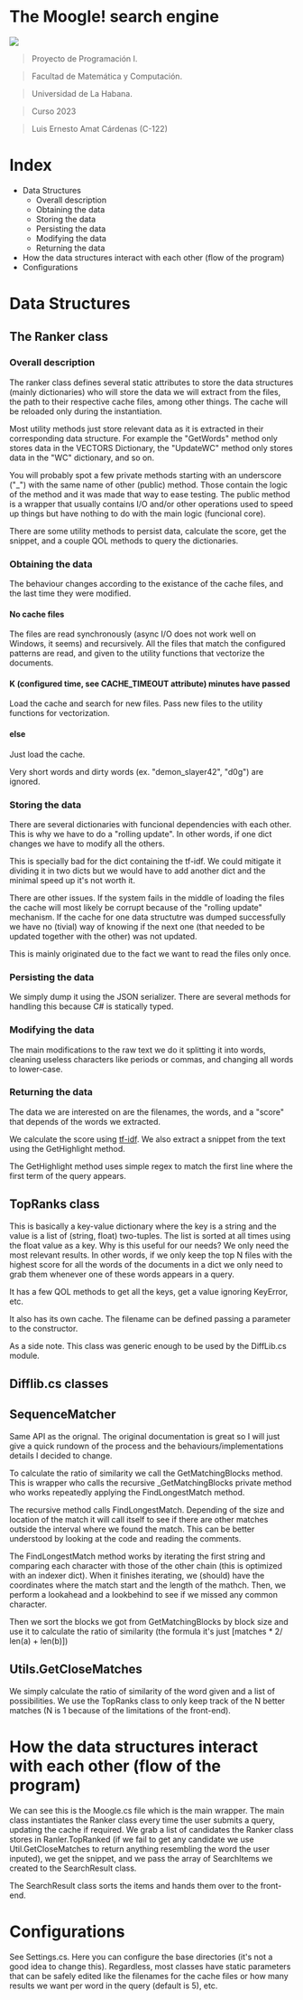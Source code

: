 The Moogle! search engine
===========================

![](moogle.png)

>Proyecto de Programación I.

>Facultad de Matemática y Computación.

>Universidad de La Habana.

>Curso 2023

>Luis Ernesto Amat Cárdenas (C-122)

# Index

- Data Structures
    - Overall description
    - Obtaining the data
    - Storing the data
    - Persisting the data
    - Modifying the data
    - Returning the data
- How the data structures interact with each other (flow of the program)
- Configurations

# Data Structures

## The Ranker class


### Overall description

The ranker class defines several static attributes to store the data structures (mainly dictionaries) who will store the data we will extract from the files, the path to their respective cache files, among other things.
The cache will be reloaded only during the instantiation.

Most utility methods just store relevant data as it is extracted in their corresponding data structure. For example the "GetWords" method only stores data in the VECTORS Dictionary, the "UpdateWC" method only stores data in the "WC" dictionary, and so on.

You will probably spot a few private methods starting with an underscore ("\_") with the same name of other (public) method. Those contain the logic of the method and it was made that way to ease testing. The public method is a wrapper that usually contains I/O and/or other operations used to speed up things but have nothing to do with the main logic (funcional core).

There are some utility methods to persist data, calculate the score, get the snippet, and a couple QOL methods to query the dictionaries.

### Obtaining the data

The behaviour changes according to the existance of the cache files, and the last time they were modified.

#### No cache files
The files are read synchronously (async I/O does not work well on Windows, it seems) and recursively. All the files that match the configured patterns are read, and given to the utility functions that vectorize the documents.

#### K (configured time, see CACHE\_TIMEOUT attribute) minutes have passed

Load the cache and search for new files. Pass new files to the utility functions for vectorization.

#### else

Just load the cache.

Very short words and dirty words (ex. "demon\_slayer42", "d0g") are ignored.

### Storing the data

There are several dictionaries with funcional dependencies with each other. This is why we have to do a "rolling update". In other words, if one dict changes we have to modify all the others.

This is specially bad for the dict containing the tf-idf. We could mitigate it dividing it in two dicts but we would have to add another dict and the minimal speed up it's not worth it.

There are other issues. If the system fails in the middle of loading the files the cache will most likely be corrupt because of the "rolling update" mechanism. If the cache for one data structutre was dumped successfully we have no (tivial) way of knowing if the next one (that needed to be updated together with the other) was not updated.

This is mainly originated due to the fact we want to read the files only once.

### Persisting the data

We simply dump it using the JSON serializer. There are several methods for handling this because C# is statically typed.

### Modifying the data

The main modifications to the raw text we do it splitting it into words, cleaning useless characters like periods or commas, and changing all words to lower-case.

### Returning the data

The data we are interested on are the filenames, the words, and a "score" that depends of the words we extracted.

We calculate the score using [tf-idf](https://en.wikipedia.org/wiki/Tf%E2%80%93idf). We also extract a snippet from the text using the GetHighlight method.

The GetHighlight method uses simple regex to match the first line where the first term of the query appears.

## TopRanks class

This is basically a key-value dictionary where the key is a string and the value is a list of (string, float) two-tuples. The list is sorted at all times using the float value as a key. Why is this useful for our needs? We only need the most relevant results. In other words, if we only keep the top N files with the highest score for all the words of the documents in a dict we only need to grab them whenever one of these words appears in a query.

It has a few QOL methods to get all the keys, get a value ignoring KeyError, etc.

It also has its own cache. The filename can be defined passing a parameter to the constructor.

As a side note. This class was generic enough to be used by the DiffLib.cs module.

## Difflib.cs classes 

## SequenceMatcher

Same API as the orignal. The original documentation is great so I will just give a quick rundown of the process and the behaviours/implementations details I decided to change.

To calculate the ratio of similarity we call the GetMatchingBlocks method. This is wrapper who calls the recursive \_GetMatchingBlocks private method who works repeatedly applying the FindLongestMatch method.

The recursive method calls FindLongestMatch. Depending of the size and location of the match it will call itself to see if there are other matches outside the interval where we found the match. This can be better understood by looking at the code and reading the comments.

The FindLongestMatch method works by iterating the first string and comparing each character with those of the other chain (this is optimized with an indexer dict). When it finishes iterating, we (should) have the coordinates where the match start and the length of the mathch. Then, we perform a lookahead and a lookbehind to see if we missed any common character.

Then we sort the blocks we got from GetMatchingBlocks by block size and use it to calculate the ratio of similarity (the formula it's just [matches * 2/ len(a) + len(b)])

## Utils.GetCloseMatches

We simply calculate the ratio of similarity of the word given and a list of possibilities. We use the TopRanks class to only keep track of the N better matches (N is 1 because of the limitations of the front-end).

# How the data structures interact with each other (flow of the program)

We can see this is the Moogle.cs file which is the main wrapper. The main class instantiates the Ranker class every time the user submits a query, updating the cache if required. We grab a list of candidates the Ranker class stores in Ranler.TopRanked (if we fail to get any candidate we use Util.GetCloseMatches to return anything resembling the word the user inputed), we get the snippet, and we pass the array of SearchItems we created to the SearchResult class.

The SearchResult class sorts the items and hands them over to the front-end.

# Configurations

See Settings.cs. Here you can configure the base directories (it's not a good idea to change this). Regardless, most classes have static parameters that can be safely edited like the filenames for the cache files or how many results we want per word in the query (default is 5), etc.
